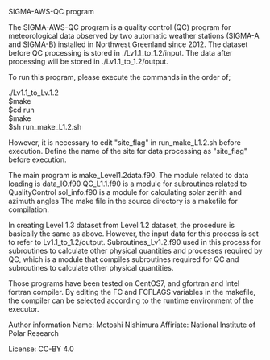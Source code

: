 SIGMA-AWS-QC program

The SIGMA-AWS-QC program is a quality control (QC) program for meteorological data observed by two automatic weather stations (SIGMA-A and SIGMA-B) installed in Northwest Greenland since 2012.
The dataset before QC processing is stored in ./Lv1.1_to_1.2/input.
The data after processing will be stored in ./Lv1.1_to_1.2/output.

To run this program, please execute the commands in the order of;

./Lv1.1_to_Lv.1.2  
$make  
$cd run  
$make  
$sh run_make_L1.2.sh  

However, it is necessary to edit "site_flag" in run_make_L1.2.sh before execution.
Define the name of the site for data processing as "site_flag" before execution.

The main program is make_Level1.2data.f90.
The module related to data loading is data_IO.f90
QC_L1.1.f90 is a module for subroutines related to QualityControl
sol_info.f90 is a module for calculating solar zenith and azimuth angles
The make file in the source directory is a makefile for compilation.

In creating Level 1.3 dataset from Level 1.2 dataset, the procedure is basically the same as above.
However, the input data for this process is set to refer to Lv1.1_to_1.2/output.
Subroutines_Lv1.2.f90 used in this process for subroutines to calculate other physical quantities and processes required by QC, which is a module that compiles subroutines required for QC and subroutines to calculate other physical quantities.

Those programs have been tested on CentOS7, and gfortran and Intel fortran compiler.
By editing the FC and FCFLAGS variables in the makefile, the compiler can be selected according to the runtime environment of the executor.

Author information
Name: Motoshi Nishimura
Affiriate: National Institute of Polar Research

License: CC-BY 4.0
